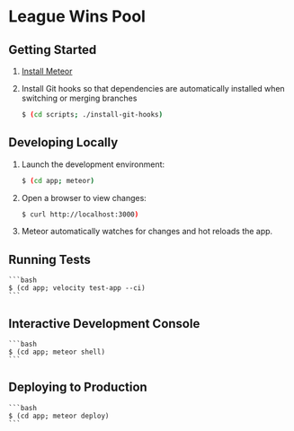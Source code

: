 # League Wins Pool

## Getting Started

1. [Install Meteor](https://www.meteor.com/install)
2. Install Git hooks so that dependencies are automatically installed when switching or merging branches

    ```bash
    $ (cd scripts; ./install-git-hooks)
    ```


## Developing Locally

1. Launch the development environment:

    ```bash
    $ (cd app; meteor)
    ```

2. Open a browser to view changes:

    ```bash
    $ curl http://localhost:3000)
    ```

3. Meteor automatically watches for changes and hot reloads the app.


## Running Tests

    ```bash
    $ (cd app; velocity test-app --ci)
    ```


## Interactive Development Console

    ```bash
    $ (cd app; meteor shell)
    ```


## Deploying to Production

    ```bash
    $ (cd app; meteor deploy)
    ```

